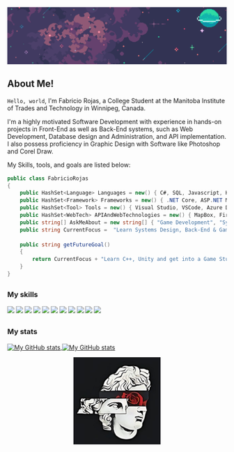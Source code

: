 <img src="assets\GitBanner.png" style="align:center;"/>

## About Me!

```Hello, world```, I'm Fabricio Rojas, a College Student at the Manitoba Institute of Trades and Technology in Winnipeg, Canada.

I'm a highly motivated Software Development with experience in hands-on projects in Front-End as well as Back-End systems, such as Web Development, Database design and Administration, and API implementation.
I also possess proficiency in Graphic Design with Software like Photoshop and Corel Draw.

My Skills, tools, and goals are listed below:

```cs
public class FabricioRojas
{
    public HashSet<Language> Languages = new() { C#, SQL, Javascript, HTML/CSS };
    public HashSet<Framework> Frameworks = new() { .NET Core, ASP.NET MVC, Entity Framework, SQL Server, React.js, Node.js };
    public HashSet<Tool> Tools = new() { Visual Studio, VSCode, Azure Data Studio, Apache, NuGet, NPM, Git, GitHub, Shell, Bash };
    public HashSet<WebTech> APIAndWebTechnologies = new() { MapBox, Firebase, Postman, Azure, XAMPP };
    public string[] AskMeAbout = new string[] { "Game Development", "System Design", "UI/UX", "Web Dev", "Pixel Art" };
    public string CurrentFocus =  "Learn Systems Design, Back-End & Game Development";

    public string getFutureGoal()
    {
        return CurrentFocus + "Learn C++, Unity and get into a Game Studio";
    }
}
```

##

### My skills

![](https://img.shields.io/badge/C%23-239120?style=for-the-badge&logo=c-sharp&logoColor=white)
![](https://img.shields.io/badge/.NET-5C2D91?style=for-the-badge&logo=.net&logoColor=white)
![](https://img.shields.io/badge/JavaScript-F7DF1E?style=for-the-badge&logo=javascript&logoColor=black)
![](https://img.shields.io/badge/Node.js-43853D?style=for-the-badge&logo=node.js&logoColor=white)
![](https://img.shields.io/badge/React-20232A?style=for-the-badge&logo=react&logoColor=61DAFB)
![](https://img.shields.io/badge/HTML5-E34F26?style=for-the-badge&logo=html5&logoColor=white)
![](https://img.shields.io/badge/CSS3-1572B6?style=for-the-badge&logo=css3&logoColor=white)
![](https://img.shields.io/badge/MySQL-00000F?style=for-the-badge&logo=mysql&logoColor=white)
![](https://img.shields.io/badge/Microsoft_SQL_Server-CC2927?style=for-the-badge&logo=microsoft-sql-server&logoColor=white)
![](https://img.shields.io/badge/Powershell-2CA5E0?style=for-the-badge&logo=powershell&logoColor=white)
![](https://img.shields.io/badge/Shell_Script-121011?style=for-the-badge&logo=gnu-bash&logoColor=white)

##
### My stats

<a href="https://github.com/Fabricio-Rojas">
  <img height="205px" align="center" src="https://github-readme-stats.vercel.app/api?username=Fabricio-Rojas&theme=radical&show_icons=true" 
  alt="My GitHub stats" />
</a>

<a href="https://github.com/Fabricio-Rojas">
  <img align="center" src="https://github-readme-stats.vercel.app/api/top-langs/?username=Fabricio-Rojas&theme=radical" alt="My GitHub stats"/>
</a>

<p align="center">
    <img src="assets\marble.png" style="height: 200px; width: 200px" />
</p>
